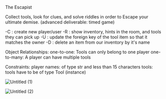 The Escapist

Collect tools, look for clues, and solve riddles in order to Escape your ultimate demise. (advanced deliverable: timed game)

-C : create new player/user
-R : show inventory, hints in the room, and tools they can pick up
-U : update the foreign key of the tool item so that it matches the owner
-D : delete an item from our inventory by it's name 

Object Relationships:
one-to-one: Tools can only belong to one player
one-to-many: A player can have multiple tools

Constraints:
player names: of type str and less than 15 characters
tools: tools have to be of type Tool (instance)


![Untitled (1)](https://github.com/Idalisvaladez/Idalisvaladez/assets/139524475/8aad447c-53a3-4727-beca-b5ce96ddad64)


![Untitled (2)](https://media.discordapp.net/attachments/1154791932111884351/1154858458412232745/image.png?width=1758&height=962)


